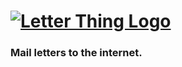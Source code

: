 # [![Letter Thing Logo](http://letterthing.com/images/letterthing-sm-script.png)](http://mean.io/)

### Mail letters to the internet.
